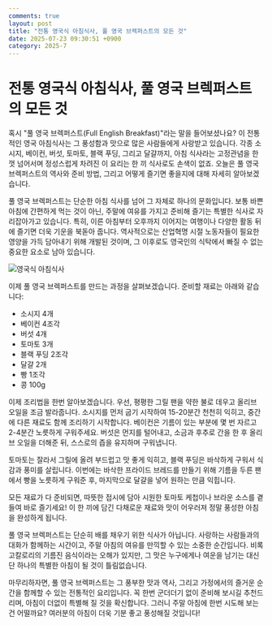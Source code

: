 ```yaml
---
comments: true
layout: post
title: "전통 영국식 아침식사, 풀 영국 브렉퍼스트의 모든 것"
date: 2025-07-23 09:30:51 +0900
category: 2025-7
---
```


# 전통 영국식 아침식사, 풀 영국 브렉퍼스트의 모든 것

혹시 "풀 영국 브렉퍼스트(Full English Breakfast)"라는 말을 들어보셨나요? 이 전통적인 영국 아침식사는 그 풍성함과 맛으로 많은 사람들에게 사랑받고 있습니다. 각종 소시지, 베이컨, 버섯, 토마토, 블랙 푸딩, 그리고 달걀까지, 아침 식사라는 고정관념을 한껏 넘어서며 정성스럽게 차려진 이 요리는 한 끼 식사로도 손색이 없죠. 오늘은 풀 영국 브렉퍼스트의 역사와 준비 방법, 그리고 어떻게 즐기면 좋을지에 대해 자세히 알아보겠습니다.

풀 영국 브렉퍼스트는 단순한 아침 식사를 넘어 그 자체로 하나의 문화입니다. 보통 바쁜 아침에 간편하게 먹는 것이 아닌, 주말에 여유를 가지고 준비해 즐기는 특별한 식사로 자리잡아가고 있습니다. 특히, 이른 아침부터 오후까지 이어지는 여행이나 다양한 활동 뒤에 즐기면 더욱 기운을 북돋아 줍니다. 역사적으로는 산업혁명 시절 노동자들이 필요한 영양을 가득 담아내기 위해 개발된 것이며, 그 이후로도 영국인의 식탁에서 빠질 수 없는 중요한 요소로 남아 있습니다.

![영국식 아침식사](https://www.themealdb.com/images/media/meals/sqrtwu1511721265.jpg)

이제 풀 영국 브렉퍼스트를 만드는 과정을 살펴보겠습니다. 준비할 재료는 아래와 같습니다:

- 소시지 4개
- 베이컨 4조각
- 버섯 4개
- 토마토 3개
- 블랙 푸딩 2조각
- 달걀 2개
- 빵 1조각
- 콩 100g

이제 조리법을 한번 알아보겠습니다. 우선, 평평한 그릴 팬을 약한 불로 데우고 올리브 오일을 조금 발라줍니다. 소시지를 먼저 굽기 시작하여 15-20분간 천천히 익히고, 중간에 다른 재료도 함께 조리하기 시작합니다. 베이컨은 기름이 있는 부분에 몇 번 자르고 2-4분간 노릇하게 구워주세요. 버섯은 먼지를 털어내고, 소금과 후추로 간을 한 후 올리브 오일을 더해준 뒤, 스스로의 즙을 유지하며 구워냅니다. 

토마토는 잘라서 그릴에 올려 부드럽고 맛 좋게 익히고, 블랙 푸딩은 바삭하게 구워서 식감과 풍미를 살립니다. 이번에는 바삭한 프라이드 브레드를 만들기 위해 기름을 두른 팬에서 빵을 노릇하게 구워준 후, 마지막으로 달걀을 넣어 원하는 만큼 익힙니다.

모든 재료가 다 준비되면, 따뜻한 접시에 담아 시원한 토마토 케첩이나 브라운 소스를 곁들여 바로 즐기세요! 이 한 끼에 담긴 다채로운 재료와 맛이 어우러져 정말 풍성한 아침을 완성하게 됩니다. 

풀 영국 브렉퍼스트는 단순히 배를 채우기 위한 식사가 아닙니다. 사랑하는 사람들과의 대화가 함께하는 시간이고, 주말 아침의 여유를 만끽할 수 있는 소중한 순간입니다. 비록 고칼로리의 기름진 음식이라는 오해가 있지만, 그 맛은 누구에게나 여운을 남기는 대신 단 하나의 특별한 아침이 될 것이 틀림없습니다.

마무리하자면, 풀 영국 브렉퍼스트는 그 풍부한 맛과 역사, 그리고 가정에서의 즐거운 순간을 함께할 수 있는 전통적인 요리입니다. 꼭 한번 군더더기 없이 준비해 보시길 추천드리며, 아침이 더없이 특별해 질 것을 확신합니다. 그러니 주말 아침에 한번 시도해 보는 건 어떨까요? 여러분의 아침이 더욱 기분 좋고 풍성해질 것입니다!